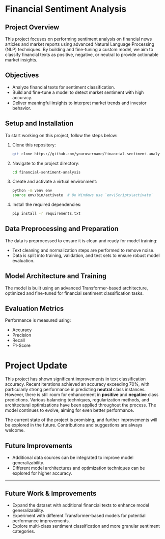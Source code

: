 # Financial Sentiment Analysis

## Project Overview
This project focuses on performing sentiment analysis on financial news articles and market reports using advanced Natural Language Processing (NLP) techniques. By building and fine-tuning a custom model, we aim to classify financial texts as positive, negative, or neutral to provide actionable market insights.

## Objectives
- Analyze financial texts for sentiment classification.
- Build and fine-tune a model to detect market sentiment with high accuracy.
- Deliver meaningful insights to interpret market trends and investor behavior.

## Setup and Installation
To start working on this project, follow the steps below:

1. Clone this repository:
    ```bash
    git clone https://github.com/yourusername/financial-sentiment-analysis.git
    ```
2. Navigate to the project directory:
    ```bash
    cd financial-sentiment-analysis
    ```
3. Create and activate a virtual environment:
    ```bash
    python -m venv env
    source env/bin/activate  # On Windows use `env\Scripts\activate`
    ```
4. Install the required dependencies:
    ```bash
    pip install -r requirements.txt
    ```

## Data Preprocessing and Preparation
The data is preprocessed to ensure it is clean and ready for model training:
- Text cleaning and normalization steps are performed to remove noise.
- Data is split into training, validation, and test sets to ensure robust model evaluation.

## Model Architecture and Training
The model is built using an advanced Transformer-based architecture, optimized and fine-tuned for financial sentiment classification tasks.

## Evaluation Metrics
Performance is measured using:
- Accuracy
- Precision
- Recall
- F1-Score

# Project Update

This project has shown significant improvements in text classification accuracy. Recent iterations achieved an accuracy exceeding 70%, with particularly strong performance in predicting **neutral** class instances. However, there is still room for enhancement in **positive** and **negative** class predictions. Various balancing techniques, regularization methods, and architectural optimizations have been applied throughout the process. The model continues to evolve, aiming for even better performance.

The current state of the project is promising, and further improvements will be explored in the future. Contributions and suggestions are always welcome.

## Future Improvements
- Additional data sources can be integrated to improve model generalizability.
- Different model architectures and optimization techniques can be explored for higher accuracy.

---
## Future Work & Improvements
- Expand the dataset with additional financial texts to enhance model generalizability.
- Experiment with different Transformer-based models for potential performance improvements.
- Explore multi-class sentiment classification and more granular sentiment categories.

